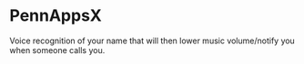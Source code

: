 PennAppsX
=========

Voice recognition of your name that will then lower music volume/notify you when someone calls you. 
